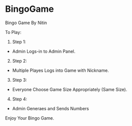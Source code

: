 # BingoGame
Bingo Game By Nitin

To Play:

1. Step 1:
  * Admin Logs-in to Admin Panel.
2. Step 2:
  * Multiple Playes Logs into Game with Nickname.
3. Step 3:
  * Everyone Choose Game Size Appropriately (Same Size).
4. Step 4:
  * Admin Generaes and Sends Numbers

Enjoy Your Bingo Game.
